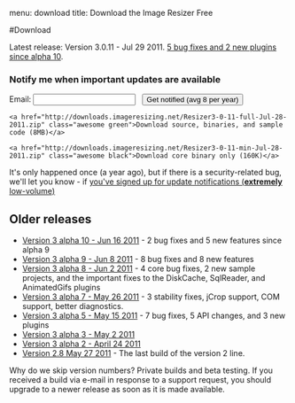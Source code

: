 menu: download
title: Download the Image Resizer Free

#Download

Latest release: Version 3.0.11 - Jul 29 2011. [5 bug fixes and 2 new plugins since alpha 10](/releases/3-0-11).



<form method="post" action="https://app.icontact.com/icp/signup.php" name="icpsignup" id="icpsignup2612" accept-charset="UTF-8" onsubmit="return verifyRequired2612();" >
<input type="hidden" name="redirect" value="http://imageresizing.net/newsletter/thankyou" />
<input type="hidden" name="errorredirect" value="http://www.icontact.com/www/signup/error.html" />

<h3> Notify me when important updates are available</h3>

Email: <input type="text" name="fields_email"/> &nbsp; <input type="submit" name="Submit" value="Get notified (avg 8 per year)"/>

<input type="hidden" name="listid" value="29803"/><input type="hidden" name="specialid:29803" value="LH6H"/><input type="hidden" name="clientid" value="905228"/><input type="hidden" name="formid" value="2612"/><input type="hidden" name="reallistid" value="1"/><input type="hidden" name="doubleopt" value="0"/> 
</form>

<p>
	
	<a href="http://downloads.imageresizing.net/Resizer3-0-11-full-Jul-28-2011.zip" class="awesome green">Download source, binaries, and sample code (8MB)</a>

	<a href="http://downloads.imageresizing.net/Resizer3-0-11-min-Jul-28-2011.zip" class="awesome black">Download core binary only (160K)</a>
</p>


It's only happened once (a year ago), but if there is a security-related bug, we'll let you know - if [you've signed up for update notifications  (**extremely** low-volume)](/newsletter/signup)


## Older releases


* [Version 3 alpha 10 - Jun 16 2011](/releases/3-alpha-10) - 2 bug fixes and 5 new features since alpha 9
* [Version 3 alpha 9 - Jun 8 2011](/releases/3-alpha-9) - 8 bug fixes and 8 new features
* [Version 3 alpha 8 - Jun 2 2011](/releases/3-alpha-8) - 4 core bug fixes, 2 new sample projects, and the important fixes to the DiskCache, SqlReader, and AnimatedGifs plugins
* [Version 3 alpha 7 - May 26 2011](/releases/3-alpha-7) - 3 stability fixes, jCrop support, COM support, better diagnostics.
* [Version 3 alpha 5 - May 15 2011](/releases/3-alpha-5) - 7 bug fixes, 5 API changes, and 3 new plugins
* [Version 3 alpha 3 - May 2 2011](/releases/3-alpha-3)
* [Version 3 alpha 2 - April 24 2011](/releases/3-alpha-2)
* [Version 2.8 May 27 2011](/releases/2-8) - The last build of the version 2 line.

Why do we skip version numbers? Private builds and beta testing. If you received a build via e-mail in response to a support request, you should upgrade to a newer release as soon as it is made available.

<!-- Google Code for View download page Conversion Page -->
<script type="text/javascript">
/* <![CDATA[ */
var google_conversion_id = 1054642781;
var google_conversion_language = "en";
var google_conversion_format = "3";
var google_conversion_color = "ffffff";
var google_conversion_label = "HCaSCK3o3wEQ3aTy9gM";
var google_conversion_value = 0;
/* ]]> */
</script>
<script type="text/javascript" src="http://www.googleadservices.com/pagead/conversion.js">
</script>
<noscript>
<div style="display:inline;">
<img height="1" width="1" style="border-style:none;" alt="" src="http://www.googleadservices.com/pagead/conversion/1054642781/?label=HCaSCK3o3wEQ3aTy9gM&amp;guid=ON&amp;script=0"/>
</div>
</noscript>
